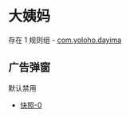 # 大姨妈

存在 1 规则组 - [com.yoloho.dayima](/src/apps/com.yoloho.dayima.ts)

## 广告弹窗

默认禁用

- [快照-0](https://i.gkd.li/import/13800255)
